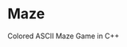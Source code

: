 # Maze
Colored ASCII Maze Game in C++
<div align="center">
  <a href="https://www.youtube.com/watch?v=2bAcb7ZJlB8"></a>
</div>
